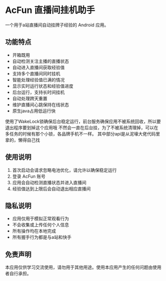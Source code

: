 # AcFun 直播间挂机助手

一个用于a站直播间自动挂牌子经验的 Android 应用。

## 功能特点

- 开箱既用
- 自动检测关注主播的直播状态
- 自动进入直播间获取经验值
- 支持多个直播间同时挂机
- 智能处理经验值已满的情况
- 显示实时运行状态和经验值进度
- 后台运行，支持长时间挂机
- 自动处理跨天重置
- 维护直播间心跳保持在线状态
- 原生java占用低运行快

使用了WakeLock锁确保后台稳定运行，前台服务确保应用不被系统回收，所以要退出程序要划掉这个应用哦
不然会一直在后台挂，为了不被系统清理掉，可以在多任务的时候有那个小锁，各品牌手机不一样。
其中部分api是从泥壕大佬代码里拿的，懒得自己找

## 使用说明

1. 首次启动会请求忽略电池优化，请允许以确保稳定运行
2. 登录 AcFun 账号
3. 应用会自动检测直播状态并进入直播间
4. 经验值达到上限后会自动退出相应直播间


## 隐私说明

- 应用仅用于模拟正常观看行为
- 不会收集或上传任何个人信息
- 所有操作均在本地完成
- 所有握手行为都是与a站和快手

## 免责声明

本应用仅供学习交流使用，请勿用于其他用途。使用本应用产生的任何问题由使用者自行承担。


